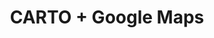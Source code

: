 ---
title: CARTO + Google Maps
description: "Build applications using CARTO & Google Maps."
icon: "/img/icons/carto-google.png"

url: google-maps
indexPage: "getting-started.md"

menu:
  - title: "Getting Started"
  - title: "Examples"
    folder:
      - title: "Gallery"
      - title: "Basic Examples"
        folder: 
        - title: "Hello World"
        - title: "BigQuery Tileset Layer"
        - title: "Data Observatory Tileset Layer"
      - title: "Advanced Examples"
        folder: 
        - title: "Arc Layer"
        - title: "Extrusion"
        - title: "Trips Layer"
  - title: "Whats New"
---